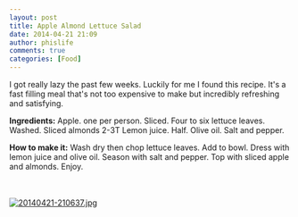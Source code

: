 ```yaml
---
layout: post
title: Apple Almond Lettuce Salad
date: 2014-04-21 21:09
author: phislife
comments: true
categories: [Food]
---
```

I got really lazy the past few weeks. Luckily for me I found this recipe. It's a fast filling meal that's not too expensive to make but incredibly refreshing and satisfying. 

<strong>Ingredients:</strong>
Apple. one per person. Sliced. 
Four to six lettuce leaves. Washed. 
Sliced almonds 2-3T
Lemon juice. Half. 
Olive oil. 
Salt and pepper. 

<strong>How to make it:</strong>
Wash dry then chop lettuce leaves. Add to bowl. 
Dress with lemon juice and olive oil. 
Season with salt and pepper. 
Top with sliced apple and almonds. 
Enjoy. 

<br /><br /><a href="http://philippineislandliving.com/wp-content/uploads/2014/04/20140421-210637.jpg"><img src="http://philippineislandliving.com/wp-content/uploads/2014/04/20140421-210637.jpg" alt="20140421-210637.jpg" class="alignnone size-full" /></a>
